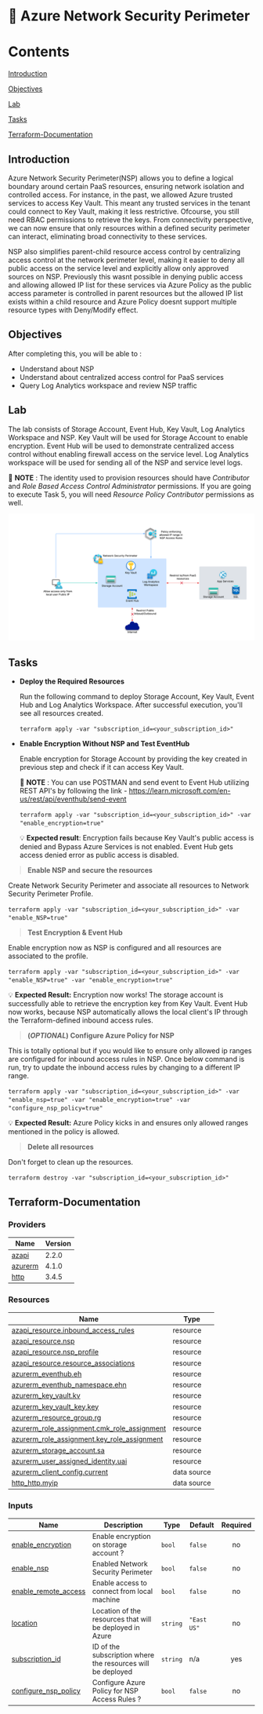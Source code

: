 # 🔐 **Azure Network Security Perimeter**

# Contents
[Introduction](#introduction)

[Objectives](#objectives)

[Lab](#lab)

[Tasks](#tasks)

[Terraform-Documentation](#terraform-documentation)

## Introduction
Azure Network Security Perimeter(NSP) allows you to define a logical boundary around certain PaaS resources, ensuring network isolation and controlled access. For instance, in the past, we allowed Azure trusted services to access Key Vault. This meant any trusted services in the tenant could connect to Key Vault, making it less restrictive. Ofcourse, you still need RBAC permissions to retrieve the keys. From connectivity perspective, we can now ensure that only resources within a defined security perimeter can interact, eliminating broad connectivity to these services.

NSP also simplifies parent-child resource access control by centralizing access control at the network perimeter level, making it easier to deny all public access on the service level and explicitly allow only approved sources on NSP. Previously this wasnt possible in denying public access and allowing allowed IP list for these services via Azure Policy as the public access parameter is controlled in parent resources but the allowed IP list exists within a child resource and Azure Policy doesnt support multiple resource types with Deny/Modify effect.

## Objectives
After completing this, you will be able to :
- Understand about NSP
- Understand about centralized access control for PaaS services
- Query Log Analytics workspace and review NSP traffic

## Lab
The lab consists of Storage Account, Event Hub, Key Vault, Log Analytics Workspace and NSP. Key Vault will be used for Storage Account to enable encryption. Event Hub will be used to demonstrate centralized access control without enabling firewall access on the service level. Log Analytics workspace will be used for sending all of the NSP and service level logs.

📌 **NOTE** : The identity used to provision resources should have *Contributor* and *Role Based Access Control Administrator* permissions. If you are going to execute Task 5, you will need *Resource Policy Contributor* permissions as well.

![image](images/NSP-AzurePolicy.png)

## Tasks
- **Deploy the Required Resources**

  Run the following command to deploy Storage Account, Key Vault, Event Hub and Log Analytics Workspace. After successful execution, you'll see all resources created.

  `terraform apply -var "subscription_id=<your_subscription_id>"`

- **Enable Encryption Without NSP and Test EventHub**

  Enable encryption for Storage Account by providing the key created in previous step and check if it can access Key Vault.

  📌 **NOTE** : You can use POSTMAN and send event to Event Hub utilizing REST API's by following the link - https://learn.microsoft.com/en-us/rest/api/eventhub/send-event

  `terraform apply -var "subscription_id=<your_subscription_id>" -var "enable_encryption=true"`

  💡 **Expected result**: Encryption fails because Key Vault's public access is denied and Bypass Azure Services is not enabled. Event Hub gets access denied error as public access is disabled.

> **Enable NSP and secure the resources**

Create Network Security Perimeter and associate all resources to Network Security Perimeter Profile.

`terraform apply -var "subscription_id=<your_subscription_id>" -var "enable_NSP=true"`

> **Test Encryption & Event Hub**

Enable encryption now as NSP is configured and all resources are associated to the profile.

`terraform apply -var "subscription_id=<your_subscription_id>" -var "enable_NSP=true" -var "enable_encryption=true"`

💡 **Expected Result:** Encryption now works! The storage account is successfully able to retrieve the encryption key from Key Vault. Event Hub now works, because NSP automatically allows the local client's IP through the Terraform-defined inbound access rules.

> **(*OPTIONAL*) Configure Azure Policy for NSP**

This is totally optional but if you would like to ensure only allowed ip ranges are configured for inbound access rules in NSP. Once below command is run, try to update the inbound access rules by changing to a different IP range. 

`terraform apply -var "subscription_id=<your_subscription_id>" -var "enable_nsp=true" -var "enable_encryption=true" -var "configure_nsp_policy=true"`

💡 **Expected Result:** Azure Policy kicks in and ensures only allowed ranges mentioned in the policy is allowed.

> **Delete all resources**

Don't forget to clean up the resources.

`terraform destroy -var "subscription_id=<your_subscription_id>"`

## Terraform-Documentation

### Providers

| Name | Version |
|------|---------|
| <a name="provider_azapi"></a> [azapi](#provider\_azapi) | 2.2.0 |
| <a name="provider_azurerm"></a> [azurerm](#provider\_azurerm) | 4.1.0 |
| <a name="provider_http"></a> [http](#provider\_http) | 3.4.5 |

### Resources

| Name | Type |
|------|------|
| [azapi_resource.inbound_access_rules](https://registry.terraform.io/providers/azure/azapi/2.2.0/docs/resources/resource) | resource |
| [azapi_resource.nsp](https://registry.terraform.io/providers/azure/azapi/2.2.0/docs/resources/resource) | resource |
| [azapi_resource.nsp_profile](https://registry.terraform.io/providers/azure/azapi/2.2.0/docs/resources/resource) | resource |
| [azapi_resource.resource_associations](https://registry.terraform.io/providers/azure/azapi/2.2.0/docs/resources/resource) | resource |
| [azurerm_eventhub.eh](https://registry.terraform.io/providers/hashicorp/azurerm/4.1.0/docs/resources/eventhub) | resource |
| [azurerm_eventhub_namespace.ehn](https://registry.terraform.io/providers/hashicorp/azurerm/4.1.0/docs/resources/eventhub_namespace) | resource |
| [azurerm_key_vault.kv](https://registry.terraform.io/providers/hashicorp/azurerm/4.1.0/docs/resources/key_vault) | resource |
| [azurerm_key_vault_key.key](https://registry.terraform.io/providers/hashicorp/azurerm/4.1.0/docs/resources/key_vault_key) | resource |
| [azurerm_resource_group.rg](https://registry.terraform.io/providers/hashicorp/azurerm/4.1.0/docs/resources/resource_group) | resource |
| [azurerm_role_assignment.cmk_role_assignment](https://registry.terraform.io/providers/hashicorp/azurerm/4.1.0/docs/resources/role_assignment) | resource |
| [azurerm_role_assignment.key_role_assignment](https://registry.terraform.io/providers/hashicorp/azurerm/4.1.0/docs/resources/role_assignment) | resource |
| [azurerm_storage_account.sa](https://registry.terraform.io/providers/hashicorp/azurerm/4.1.0/docs/resources/storage_account) | resource |
| [azurerm_user_assigned_identity.uai](https://registry.terraform.io/providers/hashicorp/azurerm/4.1.0/docs/resources/user_assigned_identity) | resource |
| [azurerm_client_config.current](https://registry.terraform.io/providers/hashicorp/azurerm/4.1.0/docs/data-sources/client_config) | data source |
| [http_http.myip](https://registry.terraform.io/providers/hashicorp/http/latest/docs/data-sources/http) | data source |

### Inputs

| Name | Description | Type | Default | Required |
|------|-------------|------|---------|:--------:|
| <a name="input_enable_encryption"></a> [enable\_encryption](#input\_enable\_encryption) | Enable encryption on storage account ? | `bool` | `false` | no |
| <a name="input_enable_nsp"></a> [enable\_nsp](#input\_enable\_nsp) | Enabled Network Security Perimeter | `bool` | `false` | no |
| <a name="input_enable_remote_access"></a> [enable\_remote\_access](#input\_enable\_remote\_access) | Enable access to connect from local machine | `bool` | `false` | no |
| <a name="input_location"></a> [location](#input\_location) | Location of the resources that will be deployed in Azure | `string` | `"East US"` | no |
| <a name="input_subscription_id"></a> [subscription\_id](#input\_subscription\_id) | ID of the subscription where the resources will be deployed | `string` | n/a | yes |
| <a name="input_configure_nsp_policy"></a> [configure\_nsp\_policy](#input\_sconfigure\_nsp\_policy) | Configure Azure Policy for NSP Access Rules ? | `bool` | `false` | no |